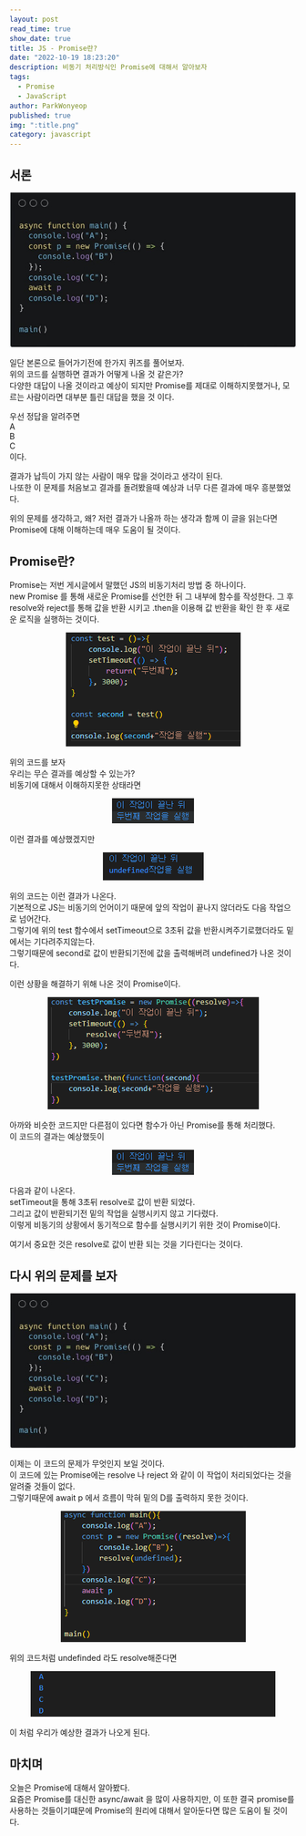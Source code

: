 ```yaml
---
layout: post
read_time: true
show_date: true
title: JS - Promise란?
date: "2022-10-19 18:23:20"
description: 비동기 처리방식인 Promise에 대해서 알아보자
tags:
  - Promise
  - JavaScript
author: ParkWonyeop
published: true
img: ":title.png"
category: javascript
---
```


## 서론

<center><img src="../assets/img/posts/20221019/promise.jpg"></center>

일단 본론으로 들어가기전에 한가지 퀴즈를 풀어보자.  
위의 코드를 실행하면 결과가 어떻게 나올 것 같은가?  
다양한 대답이 나올 것이라고 예상이 되지만 Promise를 제대로 이해하지못했거나, 모르는 사람이라면 대부분 틀린 대답을 했을 것 이다.

우선 정답을 알려주면  
A  
B  
C  
이다.

결과가 납득이 가지 않는 사람이 매우 많을 것이라고 생각이 된다.  
나또한 이 문제를 처음보고 결과를 돌려봤을때 예상과 너무 다른 결과에 매우 흥분했었다.

위의 문제를 생각하고, 왜? 저런 결과가 나올까 하는 생각과 함께 이 글을 읽는다면 Promise에 대해 이해하는데 매우 도움이 될 것이다.

## Promise란?

Promise는 저번 게시글에서 말했던 JS의 비동기처리 방법 중 하나이다.  
new Promise 를 통해 새로운 Promise를 선언한 뒤 그 내부에 함수를 작성한다.
그 후 resolve와 reject를 통해 값을 반환 시키고 .then을 이용해 값 반환을 확인 한 후 새로운 로직을 실행하는 것이다.

<center><img src="../assets/img/posts/20221019/new3.png"></center>

위의 코드를 보자  
우리는 무슨 결과를 예상할 수 있는가?  
비동기에 대해서 이해하지못한 상태라면

<center><img src="../assets/img/posts/20221019/new2.png"></center>

이런 결과를 예상했겠지만

<center><img src="../assets/img/posts/20221019/new4.png"></center>

위의 코드는 이런 결과가 나온다.  
기본적으로 JS는 비동기의 언어이기 때문에 앞의 작업이 끝나지 않더라도 다음 작업으로 넘어간다.  
그렇기에 위의 test 함수에서 setTimeout으로 3초뒤 값을 반환시켜주기로했더라도 밑에서는 기다려주지않는다.  
그렇기때문에 second로 값이 반환되기전에 값을 출력해버려 undefined가 나온 것이다.

이런 상황을 해결하기 위해 나온 것이 Promise이다.

<center><img src="../assets/img/posts/20221019/new.png"></center>

아까와 비슷한 코드지만 다른점이 있다면 함수가 아닌 Promise를 통해 처리했다.  
이 코드의 결과는 예상했듯이

<center><img src="../assets/img/posts/20221019/new2.png"></center>

다음과 같이 나온다.  
setTimeout을 통해 3초뒤 resolve로 값이 반환 되었다.  
그리고 값이 반환되기전 밑의 작업을 실행시키지 않고 기다렸다.  
이렇게 비동기의 상황에서 동기적으로 함수를 실행시키기 위한 것이 Promise이다.

여기서 중요한 것은 resolve로 값이 반환 되는 것을 기다린다는 것이다.

## 다시 위의 문제를 보자

<center><img src="../assets/img/posts/20221019/promise.jpg"></center>

이제는 이 코드의 문제가 무엇인지 보일 것이다.  
이 코드에 있는 Promise에는 resolve 나 reject 와 같이 이 작업이 처리되었다는 것을 알려줄 것들이 없다.  
그렇기때문에 await p 에서 흐름이 막혀 밑의 D를 출력하지 못한 것이다.

<center><img src="../assets/img/posts/20221019/new5.png"></center>

위의 코드처럼 undefinded 라도 resolve해준다면

<center><img src="../assets/img/posts/20221019/new6.png"></center>

이 처럼 우리가 예상한 결과가 나오게 된다.

## 마치며

오늘은 Promise에 대해서 알아봤다.  
요즘은 Promise를 대신한 async/await 을 많이 사용하지만, 이 또한 결국 promise를 사용하는 것들이기떄문에 Promise의 원리에 대해서 알아둔다면 많은 도움이 될 것이다.
